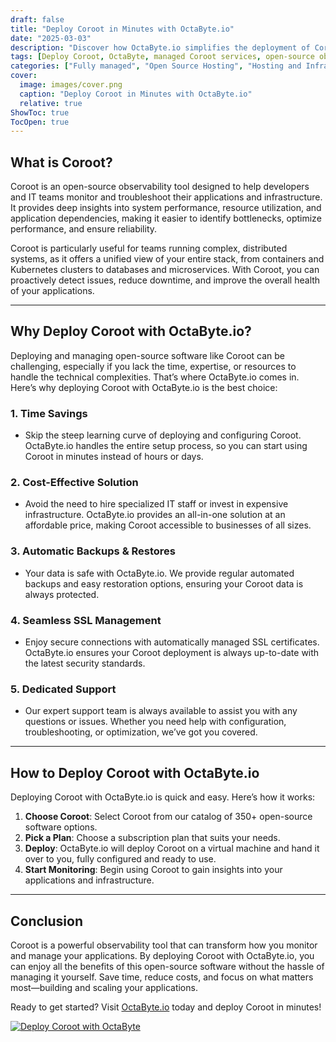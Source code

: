 ```yaml
---
draft: false
title: "Deploy Coroot in Minutes with OctaByte.io"
date: "2025-03-03"
description: "Discover how OctaByte.io simplifies the deployment of Coroot, an open-source observability tool, with fully managed services. Save time, reduce costs, and enjoy seamless SSL management, automatic backups, and expert support—all in one place."
tags: [Deploy Coroot, OctaByte, managed Coroot services, open-source observability, Coroot deployment, managed open-source software, Coroot benefits, OctaByte features, Coroot SSL management, Coroot backups, Coroot support]
categories: ["Fully managed", "Open Source Hosting", "Hosting and Infrastructure", "Monitoring", "Coroot"]
cover:
  image: images/cover.png
  caption: "Deploy Coroot in Minutes with OctaByte.io"
  relative: true
ShowToc: true
TocOpen: true
---
```



## What is Coroot?

Coroot is an open-source observability tool designed to help developers and IT teams monitor and troubleshoot their applications and infrastructure. It provides deep insights into system performance, resource utilization, and application dependencies, making it easier to identify bottlenecks, optimize performance, and ensure reliability.

Coroot is particularly useful for teams running complex, distributed systems, as it offers a unified view of your entire stack, from containers and Kubernetes clusters to databases and microservices. With Coroot, you can proactively detect issues, reduce downtime, and improve the overall health of your applications.

---

## Why Deploy Coroot with OctaByte.io?

Deploying and managing open-source software like Coroot can be challenging, especially if you lack the time, expertise, or resources to handle the technical complexities. That’s where OctaByte.io comes in. Here’s why deploying Coroot with OctaByte.io is the best choice:

### 1. **Time Savings**
   - Skip the steep learning curve of deploying and configuring Coroot. OctaByte.io handles the entire setup process, so you can start using Coroot in minutes instead of hours or days.

### 2. **Cost-Effective Solution**
   - Avoid the need to hire specialized IT staff or invest in expensive infrastructure. OctaByte.io provides an all-in-one solution at an affordable price, making Coroot accessible to businesses of all sizes.

### 3. **Automatic Backups & Restores**
   - Your data is safe with OctaByte.io. We provide regular automated backups and easy restoration options, ensuring your Coroot data is always protected.

### 4. **Seamless SSL Management**
   - Enjoy secure connections with automatically managed SSL certificates. OctaByte.io ensures your Coroot deployment is always up-to-date with the latest security standards.

### 5. **Dedicated Support**
   - Our expert support team is always available to assist you with any questions or issues. Whether you need help with configuration, troubleshooting, or optimization, we’ve got you covered.

---

## How to Deploy Coroot with OctaByte.io

Deploying Coroot with OctaByte.io is quick and easy. Here’s how it works:

1. **Choose Coroot**: Select Coroot from our catalog of 350+ open-source software options.
2. **Pick a Plan**: Choose a subscription plan that suits your needs.
3. **Deploy**: OctaByte.io will deploy Coroot on a virtual machine and hand it over to you, fully configured and ready to use.
4. **Start Monitoring**: Begin using Coroot to gain insights into your applications and infrastructure.

---

## Conclusion

Coroot is a powerful observability tool that can transform how you monitor and manage your applications. By deploying Coroot with OctaByte.io, you can enjoy all the benefits of this open-source software without the hassle of managing it yourself. Save time, reduce costs, and focus on what matters most—building and scaling your applications.

Ready to get started? Visit [OctaByte.io](https://octabyte.io) today and deploy Coroot in minutes!

[![Deploy Coroot with OctaByte](/images/deploy-on-octabyte.png)](https://octabyte.io/fully-managed-open-source-services/hosting-and-infrastructure/monitoring/coroot)
